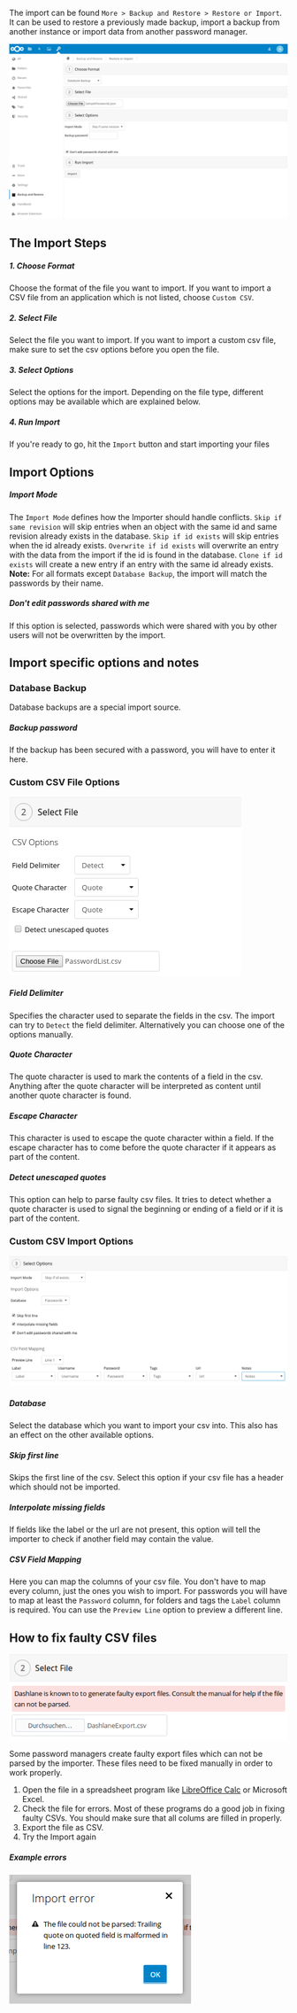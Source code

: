 The import can be found `More > Backup and Restore > Restore or Import`.
It can be used to restore a previously made backup, import a backup from another instance or import data from another password manager.

![The Import section](_files/import-section.png)



## The Import Steps
##### 1. Choose Format
Choose the format of the file you want to import.
If you want to import a CSV file from an application which is not listed, choose `Custom CSV`.

##### 2. Select File
Select the file you want to import.
If you want to import a custom csv file, make sure to set the csv options before you open the file.

##### 3. Select Options
Select the options for the import.
Depending on the file type, different options may be available which are explained below.

##### 4. Run Import
If you're ready to go, hit the `Import` button and start importing your files



## Import Options
##### Import Mode
The `Import Mode` defines how the Importer should handle conflicts.
`Skip if same revision` will skip entries when an object with the same id and same revision already exists in the database.
`Skip if id exists` will skip entries when the id already exists.
`Overwrite if id exists` will overwrite an entry with the data from the import if the id is found in the database.
`Clone if id exists` will create a new entry if an entry with the same id already exists.
**Note:** For all formats except `Database Backup`, the import will match the passwords by their name.

##### Don't edit passwords shared with me
If this option is selected, passwords which were shared with you by other users will not be overwritten by the import.



## Import specific options and notes
### Database Backup
Database backups are a special import source.

##### Backup password
If the backup has been secured with a password, you will have to enter it here.

### Custom CSV File Options
![Parsing options for custom csv files](_files/import-custom-csv-options.png)

##### Field Delimiter
Specifies the character used to separate the fields in the csv. The import can try to `Detect` the field delimiter.
Alternatively you can choose one of the options manually.

##### Quote Character
The quote character is used to mark the contents of a field in the csv. Anything after the quote character will be interpreted as content until another quote character is found.

##### Escape Character
This character is used to escape the quote character within a field. If the escape character has to come before the quote character if it appears as part of the content.

##### Detect unescaped quotes
This option can help to parse faulty csv files. It tries to detect whether a quote character is used to signal the beginning or ending of a field or if it is part of the content.

### Custom CSV Import Options
![Import options and field mapping for a custom csv file](_files/import-custom-csv-mapping.png)

##### Database
Select the database which you want to import your csv into. This also has an effect on the other available options.

##### Skip first line
Skips the first line of the csv. Select this option if your csv file has a header which should not be imported.

##### Interpolate missing fields
If fields like the label or the url are not present, this option will tell the importer to check if another field may contain the value.

##### CSV Field Mapping
Here you can map the columns of your csv file. You don't have to map every column, just the ones you wish to import.
For passwords you will have to map at least the `Password` column, for folders and tags the `Label` column is required.
You can use the `Preview Line` option to preview a different line.



## How to fix faulty CSV files
![Warning for services which may create faulty exports](_files/import-faulty-csv.png)

Some password managers create faulty export files which can not be parsed by the importer.
These files need to be fixed manually in order to work properly.

1. Open the file in a spreadsheet program like [LibreOffice Calc](https://libreoffice.org) or Microsoft Excel.
2. Check the file for errors. Most of these programs do a good job in fixing faulty CSVs. You should make sure that all colums are filled in properly.
3. Export the file as CSV.
4. Try the Import again

##### Example errors
![Quotes are not escaped properly](_files/import-faulty-csv-error.png)

